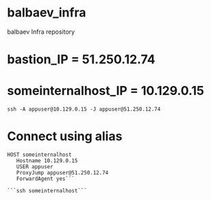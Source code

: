 # balbaev_infra
balbaev Infra repository

# bastion_IP = 51.250.12.74
# someinternalhost_IP = 10.129.0.15
```ssh -A appuser@10.129.0.15 -J appuser@51.250.12.74```

# Connect using alias
```$ cat ~/.ssh/config 
HOST someinternalhost
   Hostname 10.129.0.15
   USER appuser
   ProxyJump appuser@51.250.12.74
   ForwardAgent yes```

```ssh someinternalhost```


